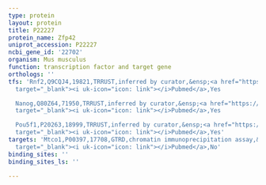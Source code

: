 ```yaml
---
type: protein
layout: protein
title: P22227
protein_name: Zfp42
uniprot_accession: P22227
ncbi_gene_id: '22702'
organism: Mus musculus
function: transcription factor and target gene
orthologs: ''
tfs: 'Rnf2,Q9CQJ4,19821,TRRUST,inferred by curator,&ensp;<a href="https://www.ncbi.nlm.nih.gov/pubmed/?term=29087512%5Buid%5D+OR+18493325%5Buid%5D"
  target="_blank"><i uk-icon="icon: link"></i>Pubmed</a>,Yes

  Nanog,Q80Z64,71950,TRRUST,inferred by curator,&ensp;<a href="https://www.ncbi.nlm.nih.gov/pubmed/?term=29087512%5Buid%5D+OR+16714766%5Buid%5D"
  target="_blank"><i uk-icon="icon: link"></i>Pubmed</a>,Yes

  Pou5f1,P20263,18999,TRRUST,inferred by curator,&ensp;<a href="https://www.ncbi.nlm.nih.gov/pubmed/?term=7945330%5Buid%5D+OR+29087512%5Buid%5D"
  target="_blank"><i uk-icon="icon: link"></i>Pubmed</a>,Yes'
targets: 'Mtco1,P00397,17708,GTRD,chromatin immunoprecipitation assay,&ensp;<a href="https://www.ncbi.nlm.nih.gov/pubmed/?term=27924024%5Buid%5D"
  target="_blank"><i uk-icon="icon: link"></i>Pubmed</a>,No'
binding_sites: ''
binding_sites_ls: ''

---
```

